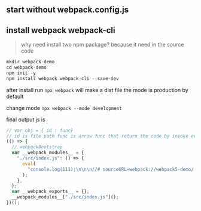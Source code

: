 ## start without webpack.config.js

## install webpack webpack-cli

> why need install two npm package? because it need in the source code

```js
mkdir webpack-demo
cd webpack-demo
npm init -y
npm install webpack webpack-cli --save-dev
```

after install
run `npx webpack`
will make a dist file the mode is production by default

change mode `npx webpack --mode development`

final output js is

```js
// var obj = { id : func}
// id is file path func is arrow func that return the code by invoke eval
(() => {
  // webpackBootstrap
  var __webpack_modules__ = {
    "./src/index.js": () => {
      eval(
        "console.log(111);\n\n\n//# sourceURL=webpack://webpack5-demo/./src/index.js?"
      );
    },
  };
  var __webpack_exports__ = {};
  __webpack_modules__["./src/index.js"]();
})();
```
